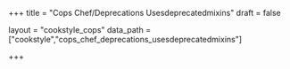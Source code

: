 +++
title = "Cops Chef/Deprecations Usesdeprecatedmixins"
draft = false

layout = "cookstyle_cops"
data_path = ["cookstyle","cops_chef_deprecations_usesdeprecatedmixins"]

+++

<!-- The content of this page is automatically generated from the
cops_chef_deprecations_usesdeprecatedmixins.yml file in github.com/chef/cookstyle/docs-chef-io/data/cookstyle. -->
